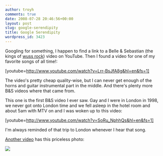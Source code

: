```yaml
---
author: troyh
comments: true
date: 2008-07-28 20:46:56+00:00
layout: post
slug: google-serendipity
title: Google Serendipity
wordpress_id: 3423
---
```


Googling for something, I happen to find a link to a Belle & Sebastian (the kings of [wuss rock](http://www.urbandictionary.com/define.php?term=Wuss%20Rock)) video on YouTube. Then I found a video for one of my favorite songs of all time!:

[youtube=http://www.youtube.com/watch?v=Lrr-BsJfA8g&hl=en&fs=1]

<!-- more -->

The video's pretty cheap quality-wise, but I can never get enough of the horns and guitar instrumental part in the middle. And there's plenty more B&S videos where that came from.

This one is the first B&S video I ever saw. Gay and I were in London in 1998, we never got onto London time and we fell asleep in the hotel room and about 5am with MTV on and I was woken up to this video:

[youtube=http://www.youtube.com/watch?v=SoRu_NphhQs&hl=en&fs=1]

I'm always reminded of that trip to London whenever I hear that song.

[Another video](http://www.youtube.com/watch?v=4ZjZ91E6fdE) has this priceless photo:

![](http://troyandgay.com/blog/pix/2008/07/soccerhooligan.jpeg)
